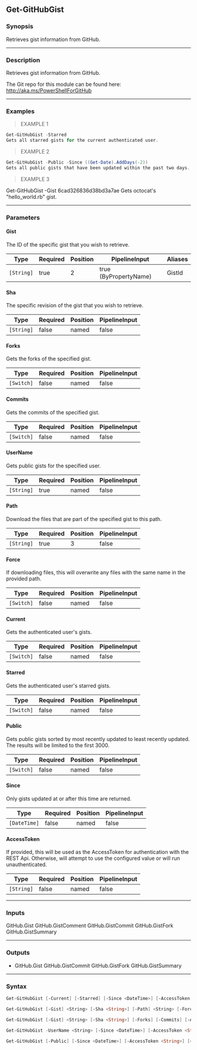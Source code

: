 Get-GitHubGist
--------------

### Synopsis
Retrieves gist information from GitHub.

---

### Description

Retrieves gist information from GitHub.

The Git repo for this module can be found here: http://aka.ms/PowerShellForGitHub

---

### Examples
> EXAMPLE 1

```PowerShell
Get-GitHubGist -Starred
Gets all starred gists for the current authenticated user.
```
> EXAMPLE 2

```PowerShell
Get-GitHubGist -Public -Since ((Get-Date).AddDays(-2))
Gets all public gists that have been updated within the past two days.
```
> EXAMPLE 3

Get-GitHubGist -Gist 6cad326836d38bd3a7ae
Gets octocat's "hello_world.rb" gist.

---

### Parameters
#### **Gist**
The ID of the specific gist that you wish to retrieve.

|Type      |Required|Position|PipelineInput        |Aliases|
|----------|--------|--------|---------------------|-------|
|`[String]`|true    |2       |true (ByPropertyName)|GistId |

#### **Sha**
The specific revision of the gist that you wish to retrieve.

|Type      |Required|Position|PipelineInput|
|----------|--------|--------|-------------|
|`[String]`|false   |named   |false        |

#### **Forks**
Gets the forks of the specified gist.

|Type      |Required|Position|PipelineInput|
|----------|--------|--------|-------------|
|`[Switch]`|false   |named   |false        |

#### **Commits**
Gets the commits of the specified gist.

|Type      |Required|Position|PipelineInput|
|----------|--------|--------|-------------|
|`[Switch]`|false   |named   |false        |

#### **UserName**
Gets public gists for the specified user.

|Type      |Required|Position|PipelineInput|
|----------|--------|--------|-------------|
|`[String]`|true    |named   |false        |

#### **Path**
Download the files that are part of the specified gist to this path.

|Type      |Required|Position|PipelineInput|
|----------|--------|--------|-------------|
|`[String]`|true    |3       |false        |

#### **Force**
If downloading files, this will overwrite any files with the same name in the provided path.

|Type      |Required|Position|PipelineInput|
|----------|--------|--------|-------------|
|`[Switch]`|false   |named   |false        |

#### **Current**
Gets the authenticated user's gists.

|Type      |Required|Position|PipelineInput|
|----------|--------|--------|-------------|
|`[Switch]`|false   |named   |false        |

#### **Starred**
Gets the authenticated user's starred gists.

|Type      |Required|Position|PipelineInput|
|----------|--------|--------|-------------|
|`[Switch]`|false   |named   |false        |

#### **Public**
Gets public gists sorted by most recently updated to least recently updated.
The results will be limited to the first 3000.

|Type      |Required|Position|PipelineInput|
|----------|--------|--------|-------------|
|`[Switch]`|false   |named   |false        |

#### **Since**
Only gists updated at or after this time are returned.

|Type        |Required|Position|PipelineInput|
|------------|--------|--------|-------------|
|`[DateTime]`|false   |named   |false        |

#### **AccessToken**
If provided, this will be used as the AccessToken for authentication with the
REST Api.  Otherwise, will attempt to use the configured value or will run unauthenticated.

|Type      |Required|Position|PipelineInput|
|----------|--------|--------|-------------|
|`[String]`|false   |named   |false        |

---

### Inputs
GitHub.Gist
GitHub.GistComment
GitHub.GistCommit
GitHub.GistFork
GitHub.GistSummary

---

### Outputs
* GitHub.Gist
GitHub.GistCommit
GitHub.GistFork
GitHub.GistSummary

---

### Syntax
```PowerShell
Get-GitHubGist [-Current] [-Starred] [-Since <DateTime>] [-AccessToken <String>] [<CommonParameters>]
```
```PowerShell
Get-GitHubGist [-Gist] <String> [-Sha <String>] [-Path] <String> [-Force] [-AccessToken <String>] [<CommonParameters>]
```
```PowerShell
Get-GitHubGist [-Gist] <String> [-Sha <String>] [-Forks] [-Commits] [-AccessToken <String>] [<CommonParameters>]
```
```PowerShell
Get-GitHubGist -UserName <String> [-Since <DateTime>] [-AccessToken <String>] [<CommonParameters>]
```
```PowerShell
Get-GitHubGist [-Public] [-Since <DateTime>] [-AccessToken <String>] [<CommonParameters>]
```
